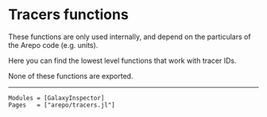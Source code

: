 # Tracers functions

These functions are only used internally, and depend on the particulars of the Arepo code (e.g. units).

Here you can find the lowest level functions that work with tracer IDs.

None of these functions are exported.

---

```@autodocs
Modules = [GalaxyInspector]
Pages   = ["arepo/tracers.jl"]
```
